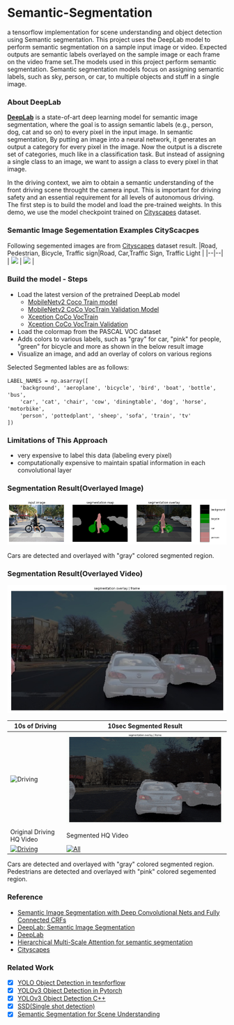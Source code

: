 # Semantic-Segmentation
a tensorflow implementation for scene understanding and object detection using Semantic segmentation. This project uses the DeepLab model to perform semantic segmentation on a sample input image or video. Expected outputs are semantic labels overlayed on the sample image or each frame on the video frame set.The models used in this project perform semantic segmentation. Semantic segmentation models focus on assigning semantic labels, such as sky, person, or car, to multiple objects and stuff in a single image. 

### About DeepLab
**[DeepLab](https://github.com/tensorflow/models/tree/master/research/deeplab)** is a state-of-art deep learning model for semantic image segmentation, where the goal is to assign semantic labels (e.g., person, dog, cat and so on) to every pixel in the input image. In semantic segmentation, By putting an image into a neural network, it generates an output a category for every pixel in the image. Now the output is a discrete set of categories, much like in a classification task. But instead of assigning a single class to an image, we want to assign a class to every pixel in that image. 

In the driving context, we aim to obtain a semantic understanding of the front driving scene throught the camera input. This is important for driving safety and an essential requirement for all levels of autonomous driving. The first step is to build the model and load the pre-trained weights. In this demo, we use the model checkpoint trained on [Cityscapes](https://www.cityscapes-dataset.com/) dataset.

### Semantic Image Segementation Examples **CityScacpes**
Following segemented images are from [Cityscapes](https://www.cityscapes-dataset.com/) dataset result.
|Road, Pedestrian, Bicycle, Traffic sign|Road, Car,Traffic Sign, Traffic Light |
|--|--|
| <img src="https://www.cityscapes-dataset.com/wordpress/wp-content/uploads/2015/07/muenster00.png" width=400/> | <img src="https://www.cityscapes-dataset.com/wordpress/wp-content/uploads/2015/07/zuerich00.png" width=400/> |


### Build the model - Steps
* Load the latest version of the pretrained DeepLab model
    * [MobileNetv2 Coco Train model](http://download.tensorflow.org/models/deeplabv3_mnv2_pascal_train_aug_2018_01_29.tar.gz)
    * [MobileNetv2 CoCo VocTrain Validation Model](http://download.tensorflow.org/models/deeplabv3_mnv2_pascal_trainval_2018_01_29.tar.gz)
    * [Xception CoCo VocTrain](http://download.tensorflow.org/models/deeplabv3_pascal_train_aug_2018_01_04.tar.gz)
    * [Xception CoCo VocTrain Validation](http://download.tensorflow.org/models/deeplabv3_pascal_trainval_2018_01_04.tar.gz)
* Load the colormap from the PASCAL VOC dataset
* Adds colors to various labels, such as "gray" for car, "pink" for people, "green" for bicycle and more as shown in the below result image
* Visualize an image, and add an overlay of colors on various regions

 Selected Segmented lables are as follows: 
```
LABEL_NAMES = np.asarray([
    'background', 'aeroplane', 'bicycle', 'bird', 'boat', 'bottle', 'bus',
    'car', 'cat', 'chair', 'cow', 'diningtable', 'dog', 'horse', 'motorbike',
    'person', 'pottedplant', 'sheep', 'sofa', 'train', 'tv'
])
```

### Limitations of This Approach
* very expensive to label this data (labeling every pixel)
* computationally expensive to maintain spatial information in each convolutional layer

### Segmentation Result(Overlayed Image)
![result](result_image.png)

Cars are detected and overlayed with "gray" colored segmented region.

### Segmentation Result(Overlayed Video)
![29th frame](28.jpg)

| 10s of Driving|10sec Segmented Result |
|--|--|
|![Driving](driving.gif) | ![Result](segmented.gif)|
|Original Driving HQ Video|Segmented HQ Video|
|[![Driving](http://img.youtube.com/vi/e1YBLrTz4os/0.jpg)](https://www.youtube.com/watch?v=e1YBLrTz4os "SSD driving") |[![All](http://img.youtube.com/vi/ymMVubGbYHk/0.jpg)](https://www.youtube.com/watch?v=ymMVubGbYHk "Semantic Image Segmentation result")|


Cars are detected and overlayed with "gray" colored segmented region. Pedestrians are detected and overlayed with "pink" colored segemented region. 

### Reference 
* [Semantic Image Segmentation with Deep Convolutional Nets and Fully Connected CRFs](https://arxiv.org/abs/1412.7062)
* [DeepLab: Semantic Image Segmentation](https://arxiv.org/abs/1606.00915)
* [DeepLab](https://github.com/tensorflow/models/tree/master/research/deeplab)
* [Hierarchical Multi-Scale Attention for semantic segmentation](https://arxiv.org/abs/2005.10821)
* [Cityscapes](https://www.cityscapes-dataset.com/) 

### Related Work
- [x] [YOLO Object Detection in tesnforflow](https://github.com/tooth2/YOLOv3-Object-Detection)
- [x] [YOLOv3 Object Detection in Pytorch](https://github.com/tooth2/YOLOv3-Pytorch)
- [x] [YOLOv3 Object Detection C++](https://github.com/tooth2/YOLOv3-Object-Detection)
- [x] [SSD(Single shot detection)](https://github.com/tooth2/SSD-Object-Detection)
- [x] [Semantic Segmentation for Scene Understanding](https://github.com/tooth2/Semantic-Segmentation)
